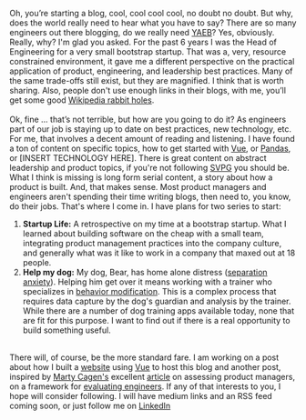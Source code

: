 Oh, you’re starting a blog, cool, cool cool cool, no doubt no doubt. But why, does the world really need to hear what you have to say? There are so many engineers out there blogging, do we really need [YAEB](https://en.wikipedia.org/wiki/Yet_another)? Yes, obviously. Really, why? I'm glad you asked. For the past 6 years I was the Head of Engineering for a very small bootstrap startup. That was a, very, resource constrained environment, it gave me a different perspective on the practical application of product, engineering, and leadership best practices. Many of the same trade-offs still exist, but they are magnified. I think that is worth sharing. Also, people don't use enough links in their blogs, with me, you’ll get some good [Wikipedia rabbit holes](https://en.wikipedia.org/wiki/Wiki_rabbit_hole).\
\
Ok, fine ... that’s not terrible, but how are you going to do it? As engineers part of our job is staying up to date on best practices, new technology, etc. For me, that involves a decent amount of reading and listening. I have found a ton of content on specific topics, how to get started with [Vue](https://vuejs.org/), or [Pandas](https://pandas.pydata.org/), or [INSERT TECHNOLOGY HERE]. There is great content on abstract leadership and product topics, if you're not following [SVPG](https://www.svpg.com/) you should be. What I think is missing is long form serial content, a story about how a product is built. And, that makes sense. Most product managers and engineers aren't spending their time writing blogs, then need to, you know, do their jobs. That's where I come in. I have plans for two series to start:

1. **Startup Life:** A retrospective on my time at a bootstrap startup. What I learned about building software on the cheap with a small team, integrating product management practices into the company culture, and generally what was it like to work in a company that maxed out at 18 people.
2. **Help my dog:** My dog, Bear, has home alone distress ([separation anxiety](https://en.wikipedia.org/wiki/Separation_anxiety_in_dogs)). Helping him get over it means working with a trainer who specializes in [behavior modification](https://avsab.org/). This is a complex process that requires data capture by the dog's guardian and analysis by the trainer. While there are a number of dog training apps available today, none that are fit for this purpose. I want to find out if there is a real opportunity to build something useful.

\
There will, of course, be the more standard fare. I am working on a post about how I built a [website](/blog/I%20need%20a%20website) using [Vue](https://vuejs.org/) to host this blog and another post, inspired by [Marty Cagen's](https://www.svpg.com/team/marty-cagan/) excellent [article](https://www.svpg.com/coaching-tools-the-assessment/) on assessing product managers, on a framework for [evaluating engineers](/blog/Engineer%20Evaluations). If any of that interests to you, I hope will consider following. I will have medium links and an RSS feed coming soon, or just follow me on [LinkedIn](https://www.linkedin.com/in/nealsiebert/)